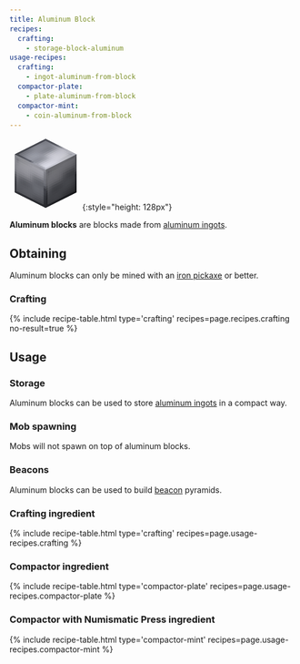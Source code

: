 ```yaml
---
title: Aluminum Block
recipes:
  crafting:
    - storage-block-aluminum
usage-recipes:
  crafting:
    - ingot-aluminum-from-block
  compactor-plate:
    - plate-aluminum-from-block
  compactor-mint:
    - coin-aluminum-from-block
---
```


![Aluminum block](/assets/images/thermal-foundation/storage-block-aluminum.png){:style="height: 128px"}


**Aluminum blocks** are blocks made from [aluminum
ingots](/docs/thermal-foundation/items/materials/ingots/aluminum-ingot/).


Obtaining
---------

Aluminum blocks can only be mined with an [iron
pickaxe](https://minecraft.gamepedia.com/Pickaxe) or better.

### Crafting
{% include recipe-table.html type='crafting' recipes=page.recipes.crafting no-result=true %}


Usage
-----

### Storage
Aluminum blocks can be used to store [aluminum
ingots](/docs/thermal-foundation/items/materials/ingots/aluminum-ingot/) in a
compact way.

### Mob spawning
Mobs will not spawn on top of aluminum blocks.

### Beacons
Aluminum blocks can be used to build
[beacon](https://minecraft.gamepedia.com/Beacon) pyramids.

### Crafting ingredient
{% include recipe-table.html type='crafting' recipes=page.usage-recipes.crafting %}

### Compactor ingredient
{% include recipe-table.html type='compactor-plate' recipes=page.usage-recipes.compactor-plate %}

### Compactor with Numismatic Press ingredient
{% include recipe-table.html type='compactor-mint' recipes=page.usage-recipes.compactor-mint %}

